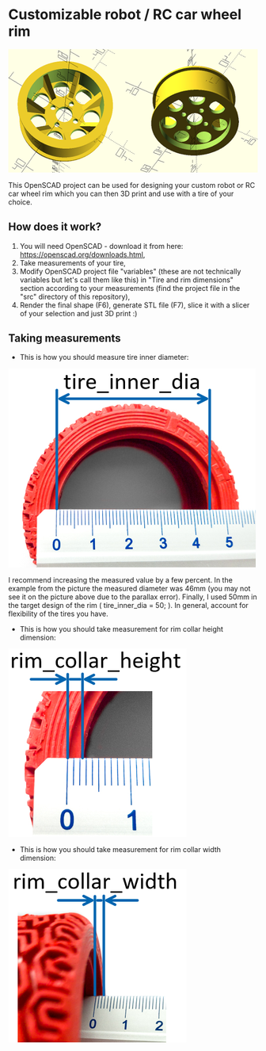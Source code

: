 # Customizable robot / RC car wheel rim

![Example rim design](img/rim_example_openscad.png?raw=true)

This OpenSCAD project can be used for designing your custom robot or RC car wheel rim which you can then 3D print and use with a tire of your choice.

## How does it work?
1. You will need OpenSCAD - download it from here: https://openscad.org/downloads.html,
2. Take measurements of your tire,
3. Modify OpenSCAD project file "variables" (these are not technically variables but let's call them like this) in "Tire and rim dimensions" section according to your measurements (find the project file in the "src" directory of this repository),
3. Render the final shape (F6), generate STL file (F7), slice it with a slicer of your selection and just 3D print :)

## Taking measurements

- This is how you should measure tire inner diameter:

![How to measure tire_inner_dia](img/tire_inner_dia_meas_500px.png?raw=true)

I recommend increasing the measured value by a few percent. In the example from the picture the measured diameter was 46mm (you may not see it on the picture above due to the parallax error). Finally, I used 50mm in the target design of the rim ( tire_inner_dia = 50; ). In general, account for flexibility of the tires you have.

- This is how you should take measurement for rim collar height dimension:

![How to design rim collar height](img/tire_collar_height_meas_360px.png?raw=true)

- This is how you should take measurement for rim collar width dimension:

![How to design rim collar width](img/tire_collar_width_meas_360px.png?raw=true)
